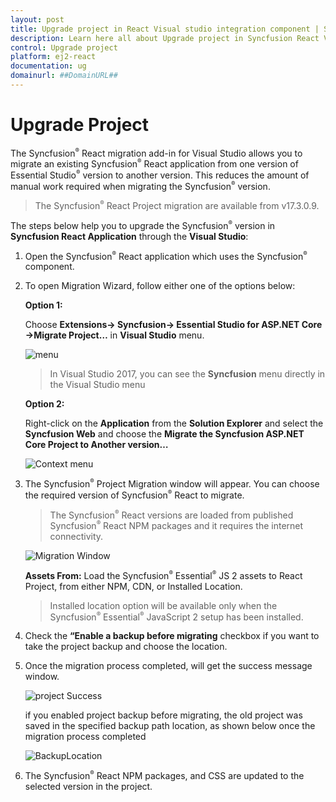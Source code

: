 ```yaml
---
layout: post
title: Upgrade project in React Visual studio integration component | Syncfusion
description: Learn here all about Upgrade project in Syncfusion React Visual studio integration component of Syncfusion Essential JS 2 and more.
control: Upgrade project 
platform: ej2-react
documentation: ug
domainurl: ##DomainURL##
---
```


# Upgrade Project

The Syncfusion<sup style="font-size:70%">&reg;</sup> React migration add-in for Visual Studio allows you to migrate an existing Syncfusion<sup style="font-size:70%">&reg;</sup> React application from one version of Essential Studio<sup style="font-size:70%">&reg;</sup> version to another version. This reduces the amount of manual work required when migrating the Syncfusion<sup style="font-size:70%">&reg;</sup> version.

> The Syncfusion<sup style="font-size:70%">&reg;</sup> React Project migration are available from v17.3.0.9.

The steps below help you to upgrade the Syncfusion<sup style="font-size:70%">&reg;</sup> version in **Syncfusion React Application** through the **Visual Studio**:

1. Open the Syncfusion<sup style="font-size:70%">&reg;</sup> React application which uses the Syncfusion<sup style="font-size:70%">&reg;</sup> component.

2. To open Migration Wizard, follow either one of the options below:

    **Option 1:**

    Choose **Extensions-> Syncfusion-> Essential Studio for ASP.NET Core ->Migrate Project…** in **Visual Studio** menu.

    ![menu](images/migrate-menu.png)

    > In Visual Studio 2017, you can see the **Syncfusion** menu directly in the Visual Studio menu

    **Option 2:**

    Right-click on the **Application** from the **Solution Explorer** and select the **Syncfusion Web** and choose the **Migrate the Syncfusion ASP.NET Core Project to Another version…**

    ![Context menu](images/migrate-context-menu.png)

3. The Syncfusion<sup style="font-size:70%">&reg;</sup> Project Migration window will appear. You can choose the required version of Syncfusion<sup style="font-size:70%">&reg;</sup> React to migrate.

    > The Syncfusion<sup style="font-size:70%">&reg;</sup> React versions are loaded from published Syncfusion<sup style="font-size:70%">&reg;</sup> React NPM packages and it requires the internet connectivity.

    ![Migration Window](images/migration-window.PNG)

    **Assets From:** Load the Syncfusion<sup style="font-size:70%">&reg;</sup> Essential<sup style="font-size:70%">&reg;</sup> JS 2 assets to React Project, from either NPM, CDN, or Installed Location.

    > Installed location option will be available only when the Syncfusion<sup style="font-size:70%">&reg;</sup> Essential<sup style="font-size:70%">&reg;</sup> JavaScript 2 setup has been installed.

4. Check the **“Enable a backup before migrating** checkbox if you want to take the project backup and choose the location.

5. Once the migration process completed, will get the success message window.

    ![project Success](images/Confirmation-window.PNG)

    if you enabled project backup before migrating, the old project was saved in the specified backup path location, as shown below once the migration process completed

    ![BackupLocation](images/BackupLocation.png)

6. The Syncfusion<sup style="font-size:70%">&reg;</sup> React NPM packages, and CSS are updated to the selected version in the project.
